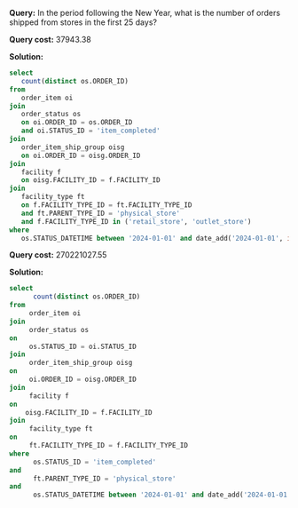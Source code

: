 **Query:** In the period following the New Year, what is the number of orders shipped from stores in the first 25 days?

**Query cost:** 37943.38

**Solution:**
```sql
select 
   count(distinct os.ORDER_ID)
from 
   order_item oi 
join 
   order_status os 
   on oi.ORDER_ID = os.ORDER_ID 
   and oi.STATUS_ID = 'item_completed'
join 
   order_item_ship_group oisg  
   on oi.ORDER_ID = oisg.ORDER_ID 
join 
   facility f 
   on oisg.FACILITY_ID = f.FACILITY_ID
join 
   facility_type ft
   on f.FACILITY_TYPE_ID = ft.FACILITY_TYPE_ID 
   and ft.PARENT_TYPE_ID = 'physical_store'
   and f.FACILITY_TYPE_ID in ('retail_store', 'outlet_store')
where 
   os.STATUS_DATETIME between '2024-01-01' and date_add('2024-01-01', interval 25 day);
```
**Query cost:** 270221027.55

**Solution:**
```sql
select 
      count(distinct os.ORDER_ID)
from 
     order_item oi 
join 
     order_status os 
on 
     os.STATUS_ID = oi.STATUS_ID 
join 
     order_item_ship_group oisg 
on 
     oi.ORDER_ID = oisg.ORDER_ID 
join 
     facility f 
on 
    oisg.FACILITY_ID = f.FACILITY_ID
join 
     facility_type ft
on 
     ft.FACILITY_TYPE_ID = f.FACILITY_TYPE_ID 
where 
      os.STATUS_ID = 'item_completed'
and 
      ft.PARENT_TYPE_ID = 'physical_store'
and
      os.STATUS_DATETIME between '2024-01-01' and date_add('2024-01-01', interval 25 day);
